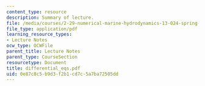 ```yaml
---
content_type: resource
description: Summary of lecture.
file: /media/courses/2-29-numerical-marine-hydrodynamics-13-024-spring-2003/0e87c8c5b9d3f2b1cd7c5a7ba72505dd_differential_eqs.pdf
file_type: application/pdf
learning_resource_types:
- Lecture Notes
ocw_type: OCWFile
parent_title: Lecture Notes
parent_type: CourseSection
resourcetype: Document
title: differential_eqs.pdf
uid: 0e87c8c5-b9d3-f2b1-cd7c-5a7ba72505dd
---
```

